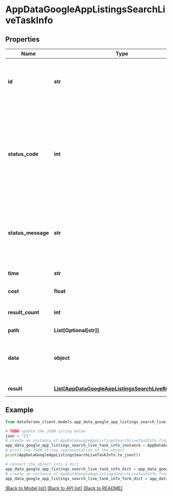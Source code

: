# AppDataGoogleAppListingsSearchLiveTaskInfo


## Properties

Name | Type | Description | Notes
------------ | ------------- | ------------- | -------------
**id** | **str** | task identifier unique task identifier in our system in the UUID format | [optional] 
**status_code** | **int** | status code of the task generated by DataForSEO, can be within the following range: 10000-60000 you can find the full list of the response codes here | [optional] 
**status_message** | **str** | informational message of the task you can find the full list of general informational messages here | [optional] 
**time** | **str** | execution time, seconds | [optional] 
**cost** | **float** | total tasks cost, USD | [optional] 
**result_count** | **int** | number of elements in the result array | [optional] 
**path** | **List[Optional[str]]** | URL path | [optional] 
**data** | **object** | contains the same parameters that you specified in the POST request | [optional] 
**result** | [**List[AppDataGoogleAppListingsSearchLiveResultInfo]**](AppDataGoogleAppListingsSearchLiveResultInfo.md) | array of results | [optional] 

## Example

```python
from dataforseo_client.models.app_data_google_app_listings_search_live_task_info import AppDataGoogleAppListingsSearchLiveTaskInfo

# TODO update the JSON string below
json = "{}"
# create an instance of AppDataGoogleAppListingsSearchLiveTaskInfo from a JSON string
app_data_google_app_listings_search_live_task_info_instance = AppDataGoogleAppListingsSearchLiveTaskInfo.from_json(json)
# print the JSON string representation of the object
print(AppDataGoogleAppListingsSearchLiveTaskInfo.to_json())

# convert the object into a dict
app_data_google_app_listings_search_live_task_info_dict = app_data_google_app_listings_search_live_task_info_instance.to_dict()
# create an instance of AppDataGoogleAppListingsSearchLiveTaskInfo from a dict
app_data_google_app_listings_search_live_task_info_form_dict = app_data_google_app_listings_search_live_task_info.from_dict(app_data_google_app_listings_search_live_task_info_dict)
```
[[Back to Model list]](../README.md#documentation-for-models) [[Back to API list]](../README.md#documentation-for-api-endpoints) [[Back to README]](../README.md)


